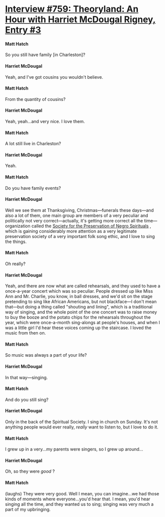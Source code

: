# [Interview #759: Theoryland: An Hour with Harriet McDougal Rigney, Entry #3](https://www.theoryland.com/intvmain.php?i=759#3)

#### Matt Hatch

So you still have family [in Charleston]?

#### Harriet McDougal

Yeah, and I've got cousins you wouldn't believe.

#### Matt Hatch

From the quantity of cousins?

#### Harriet McDougal

Yeah, yeah...and very nice. I love them.

#### Matt Hatch

A lot still live in Charleston?

#### Harriet McDougal

Yeah.

#### Matt Hatch

Do you have family events?

#### Harriet McDougal

Well we see them at Thanksgiving, Christmas—funerals these days—and also a lot of them, one main group are members of a very peculiar and politically not very correct—actually, it's getting more correct all the time—organization called the
[Society for the Preservation of Negro Spirituals](http://northbysouth.kenyon.edu/2002/Music/Pages/preservationspirituals.htm)
, which is gaining considerably more attention as a very legitimate preservation society of a very important folk song ethic, and I love to sing the things.

#### Matt Hatch

Oh really?

#### Harriet McDougal

Yeah, and there are now what are called rehearsals, and they used to have a once-a-year concert which was so peculiar. People dressed up like Miss Ann and Mr. Charlie, you know, in ball dresses, and we'd sit on the stage pretending to sing like African Americans, but not blackface—I don't mean that—but doing a thing called "shouting and lining", which is a traditional way of singing, and the whole point of the one concert was to raise money to buy the booze and the potato chips for the rehearsals throughout the year, which were once-a-month sing-alongs at people's houses, and when I was a little girl I'd hear these voices coming up the staircase. I loved the music from then on.

#### Matt Hatch

So music was always a part of your life?

#### Harriet McDougal

In that way—singing.

#### Matt Hatch

And do you still sing?

#### Harriet McDougal

Only in the back of the Spiritual Society. I sing in church on Sunday. It's not anything people would ever really,
*really*
want to listen to, but I love to do it.

#### Matt Hatch

I grew up in a very...my parents were singers, so I grew up around...

#### Harriet McDougal

Oh, so they were
*good*
?

#### Matt Hatch

(laughs) They were very good. Well I mean, you can imagine...we had those kinds of moments where everyone...you'd hear that. I mean, you'd hear singing all the time, and they wanted us to sing; singing was very much a part of my upbringing.

